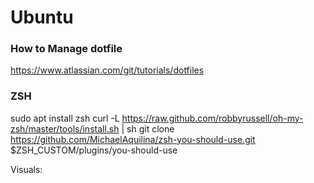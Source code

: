 # Ubuntu
### How to Manage dotfile
https://www.atlassian.com/git/tutorials/dotfiles
### ZSH

sudo apt install zsh 
curl -L https://raw.github.com/robbyrussell/oh-my-zsh/master/tools/install.sh | sh
git clone https://github.com/MichaelAquilina/zsh-you-should-use.git $ZSH_CUSTOM/plugins/you-should-use


Visuals:

